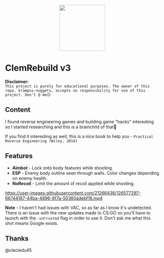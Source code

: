 <p align="center">
<img src="https://res.cloudinary.com/wemakeart/image/upload/v1626914531/clemrebuild/cheat-death_fvuhqw.png" width=150px height="150px" />
</p>

# ClemRebuild v3

**Disclaimer:** <br>
``This project is purely for educational purposes. The owner of this repo, krampus-nuggets, accepts no responsibility for use of this project. Don't @ me🙃``

## Content
I found reverse engineering games and building game "hacks" interesting so I started researching and this is a brainchild of that🧠

If you find it interesting as well, this is a nice book to help you - ``Practical Reverse Engineering (Wiley, 2014)``

## Features

* **Aimbot** - Lock onto body features while shooting.
* **ESP** - Enemy body outline seen through walls. Color changes depending on enemy health.
* **NoRecoil** - Limit the amount of recoil applied while shooting.

https://user-images.githubusercontent.com/21266436/126577297-66744187-44ba-4896-8f7a-50360adebf16.mp4

**Note** - I haven't had issues with VAC, so as far as I know it's undetected. There is an issue with the new updates made to CS:GO so you'll have to launch with the `-untrusted` flag in order to use it. Don't ask me what this shvt means Google exists.

## Thanks

@clecledu45
